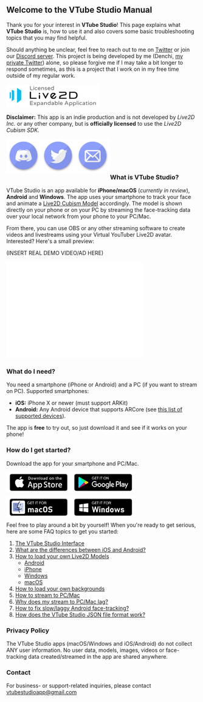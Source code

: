 ## Welcome to the VTube Studio Manual

Thank you for your interest in **VTube Studio**! This page explains what **VTube Studio** is, how to use it and also covers some basic troubleshooting topics that you may find helpful.

Should anything be unclear, feel free to reach out to me on [Twitter](https://www.google.com) or join our [Discord server](https://google.com). This project is being developed by me (Denchi, [my private Twitter](https://twitter.com/DenchiSoft)) alone, so please forgive me if I may take a bit longer to respond sometimes, as this is a project that I work on in my free time outside of my regular work.

![Live2D Expandable Application](/images/icons/live2d_expandable_app_small.png "Live2D Expandable Application")

__Disclaimer:__ This app is an indie production and is not developed by _Live2D Inc._ or any other company, but is **officially licensed** to use the _Live2D Cubism SDK_. 

<a href="url"><img src="/images/icons/discord.png" align="left" width="91" ></a> <a href="url"><img src="/images/icons/twitter.png" align="left" width="91" ></a> <a href="url"><img src="/images/icons/mail.png" align="left" width="91" ></a>
<br />
<br />
<br />
<br />

### What is VTube Studio?

VTube Studio is an app available for **iPhone/macOS** (*currently in review*), **Android** and **Windows**. The app uses your smartphone to track your face and animate a [Live2D Cubism Model](https://www.live2d.com/en/) accordingly. The model is shown directly on your phone or on your PC by streaming the face-tracking data over your local network from your phone to your PC/Mac.

From there, you can use OBS or any other streaming software to create videos and livestreams using your Virtual YouTuber Live2D avatar. Interested? Here's a small preview:

(INSERT REAL DEMO VIDEO/AD HERE)

<iframe width="360" height="252" src="//www.youtube.com/embed/pg6A4srAXyA" frameborder="0" allowfullscreen="allowfullscreen">&nbsp;</iframe>

<br />

### What do I need?

You need a smartphone (iPhone or Android) and a PC (if you want to stream on PC). Supported smartphones:

- **iOS:** iPhone X or newer (must support ARKit)
- **Android:** Any Android device that supports ARCore (see [this list of supported devices](https://developers.google.com/ar/discover/supported-devices)).

The app is **free** to try out, so just download it and see if it works on your phone!

### How do I get started?

Download the app for your smartphone and PC/Mac. 


<a href="url"><img src="/images/platform_logos/download_iphone.png" align="left" width="170" ></a> <a href="url"><img src="/images/platform_logos/download_android.png" align="left" width="170" ></a>

<br /> <br /> <br />

<a href="url"><img src="/images/platform_logos/download_mac.png" align="left" width="170" ></a> <a href="url"><img src="/images/platform_logos/download_windows.png" align="left" width="170" ></a>

<br /> <br /> <br />

Feel free to play around a bit by yourself! When you're ready to get serious, here are some FAQ topics to get you started:

1. [The VTube Studio Interface](docs/interface.md)
2. [What are the differences between iOS and Android?](docs/platform_differences.md)
3. [How to load your own Live2D Models](docs/models.md)
   * [Android](docs/models.md#android)
   * [iPhone](docs/models.md#iphone)
   * [Windows](docs/models.md#windows)
   * [macOS](docs/models.md#macos)
4. [How to load your own backgrounds](docs/backgrounds.md)
5. [How to stream to PC/Mac](docs/stream.md)
6. [Why does my stream to PC/Mac lag?](docs/stream_issues.md)
7. [How to fix slow/laggy Android face-tracking?](docs/android_issues.md)
8. [How does the VTube Studio JSON file format work?](docs/vts_json.md)

### Privacy Policy

The VTube Studio apps (macOS/Windows and iOS/Android) do not collect ANY user information. No user data, models, images, videos or face-tracking data created/streamed in the app are shared anywhere.

### Contact

For business- or support-related inquiries, please contact [vtubestudioapp@gmail.com](mailto:vtubestudioapp@gmail.com)
